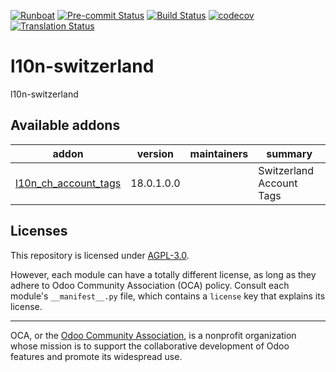 
[![Runboat](https://img.shields.io/badge/runboat-Try%20me-875A7B.png)](https://runboat.odoo-community.org/builds?repo=OCA/l10n-switzerland&target_branch=18.0)
[![Pre-commit Status](https://github.com/OCA/l10n-switzerland/actions/workflows/pre-commit.yml/badge.svg?branch=18.0)](https://github.com/OCA/l10n-switzerland/actions/workflows/pre-commit.yml?query=branch%3A18.0)
[![Build Status](https://github.com/OCA/l10n-switzerland/actions/workflows/test.yml/badge.svg?branch=18.0)](https://github.com/OCA/l10n-switzerland/actions/workflows/test.yml?query=branch%3A18.0)
[![codecov](https://codecov.io/gh/OCA/l10n-switzerland/branch/18.0/graph/badge.svg)](https://codecov.io/gh/OCA/l10n-switzerland)
[![Translation Status](https://translation.odoo-community.org/widgets/l10n-switzerland-18-0/-/svg-badge.svg)](https://translation.odoo-community.org/engage/l10n-switzerland-18-0/?utm_source=widget)

<!-- /!\ do not modify above this line -->

# l10n-switzerland

l10n-switzerland

<!-- /!\ do not modify below this line -->

<!-- prettier-ignore-start -->

[//]: # (addons)

Available addons
----------------
addon | version | maintainers | summary
--- | --- | --- | ---
[l10n_ch_account_tags](l10n_ch_account_tags/) | 18.0.1.0.0 |  | Switzerland Account Tags

[//]: # (end addons)

<!-- prettier-ignore-end -->

## Licenses

This repository is licensed under [AGPL-3.0](LICENSE).

However, each module can have a totally different license, as long as they adhere to Odoo Community Association (OCA)
policy. Consult each module's `__manifest__.py` file, which contains a `license` key
that explains its license.

----
OCA, or the [Odoo Community Association](http://odoo-community.org/), is a nonprofit
organization whose mission is to support the collaborative development of Odoo features
and promote its widespread use.
